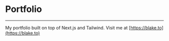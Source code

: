 # Portfolio
---
My portfolio built on top of Next.js and Tailwind. Visit me at [https://blake.to](https://blake.to)
